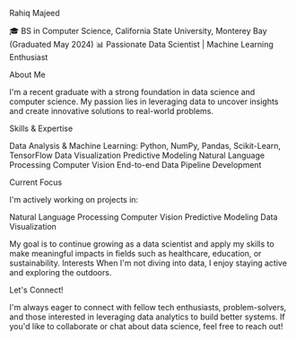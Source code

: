 Rahiq Majeed

🎓 BS in Computer Science, California State University, Monterey Bay (Graduated May 2024)
📊 Passionate Data Scientist | Machine Learning Enthusiast


About Me

I'm a recent graduate with a strong foundation in data science and computer science. My passion lies in leveraging data to uncover insights and create innovative solutions to real-world problems.


Skills & Expertise

Data Analysis & Machine Learning: Python, NumPy, Pandas, Scikit-Learn, TensorFlow
Data Visualization
Predictive Modeling
Natural Language Processing
Computer Vision
End-to-end Data Pipeline Development

Current Focus

I'm actively working on projects in:

Natural Language Processing
Computer Vision
Predictive Modeling
Data Visualization

My goal is to continue growing as a data scientist and apply my skills to make meaningful impacts in fields such as healthcare, education, or sustainability.
Interests
When I'm not diving into data, I enjoy staying active and exploring the outdoors.

Let's Connect!

I'm always eager to connect with fellow tech enthusiasts, problem-solvers, and those interested in leveraging data analytics to build better systems. If you'd like to collaborate or chat about data science, feel free to reach out!
